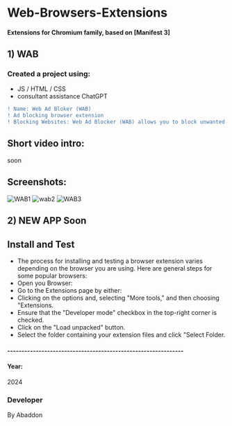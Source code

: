 # Web-Browsers-Extensions
#### Extensions for Chromium family, based on [Manifest 3] 

## 1)  WAB

### Created a project using:
+ JS / HTML / CSS
+ consultant assistance ChatGPT

```diff
! Name: Web Ad Bloker (WAB)
! Ad blocking browser extension
! Blocking Websites: Web Ad Blocker (WAB) allows you to block unwanted and intrusive ads on specific websites.
```

## Short video intro:
soon

## Screenshots:
![WAB1](https://github.com/byAbaddon/Web-Browsers-Extensions/assets/51271834/97d4ad8d-010e-4558-baae-99315cea5735)
![wab2](https://github.com/byAbaddon/Web-Browsers-Extensions/assets/51271834/6b74ab52-a77e-44e3-bde3-884593cf147d)
![WAB3](https://github.com/byAbaddon/Web-Browsers-Extensions/assets/51271834/dc0de3b1-7a00-4cf6-8be5-8570a114921f)


## 2) NEW APP Soon




## Install and Test
- The process for installing and testing a browser extension varies depending on the browser you are using. Here are general steps for some popular browsers:
- Open you Browser:
- Go to the Extensions page by either:
- Clicking on the options and, selecting "More tools," and then choosing "Extensions.
- Ensure that the "Developer mode" checkbox in the top-right corner is checked.
- Click on the "Load unpacked" button.
- Select the folder containing your extension files and click "Select Folder.

#### --------------------------------------------------------------

#### Year:
2024

### Developer
By Abaddon




